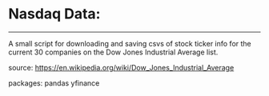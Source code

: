 # Nasdaq Data:
--------------


A small script for downloading and saving csvs of stock ticker info for the current 30 companies on the Dow Jones Industrial Average list.


source:
https://en.wikipedia.org/wiki/Dow_Jones_Industrial_Average

packages:
pandas
yfinance
